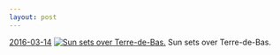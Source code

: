 ```yaml
---
layout: post
---
```


<p>
  <time><a href="/473">2016-03-14</a></time>
  <a href="/473"><img src="{{ site.assets_url }}/473-640.jpg" srcset="{{ site.assets_url }}/473-1280.jpg 1280w, {{ site.assets_url }}/473-960.jpg 960w, {{ site.assets_url }}/473-640.jpg 640w, {{ site.assets_url }}/473-320.jpg 320w" sizes="(min-width: 700px) 50vw, calc(100vw - 2rem)" alt="Sun sets over Terre-de-Bas." /></a>
  <span>Sun sets over Terre-de-Bas.</span>
</p>
